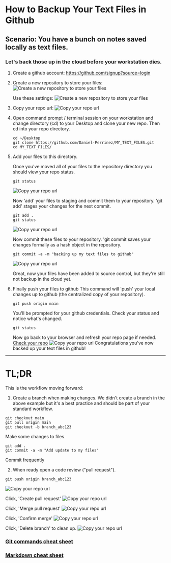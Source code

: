 # How to Backup Your Text Files in Github
## Scenario: You have a bunch on notes saved locally as text files.
### Let's back those up in the cloud before your workstation dies.

1. Create a github account: 
    https://github.com/signup?source=login

2. Create a new repository to store your files:
    ![Create a new repository to store your files](img/create-new-repo-1.png)

    Use these settings:
    ![Create a new repository to store your files](img/create-new-repo-2.png)

3. Copy your repo url:
    ![Copy your repo url](img/copy-repo-url.png)

4. Open command prompt / terminal session on your workstation and
    change directory (cd) to your Desktop and clone your new repo.
    Then cd into your repo directory.
    ```
    cd ~/Desktop
    git clone https://github.com/Daniel-Perrinez/MY_TEXT_FILES.git
    cd MY_TEXT_FILES/
    ```

5. Add your files to this directory.

    Once you've moved all of your files to the repository directory you should view your repo status.
    ```
    git status
    ```
    ![Copy your repo url](img/git-status.png)

    Now 'add' your files to staging and commit them to your repository.
    'git add' stages your changes for the next commit.
    ```
    git add .
    git status
    ```
    ![Copy your repo url](img/git-status.png)

    Now commit these files to your repository.
    'git commit saves your changes formally as a hash object in the repository.
    ```
    git commit -a -m "backing up my text files to github"
    ```
    ![Copy your repo url](img/git-commit.png)
    
    Great, now your files have been added to source control, but they're still not backup in the cloud yet.

6. Finally push your files to github
    This command will 'push' your local changes up to github (the centralized copy of your repository).
    ```
    git push origin main
    ```
    You'll be prompted for your github credentials.
    Check your status and notice what's changed.
    ```
    git status
    ```

    Now go back to your browser and refresh your repo page if needed.
    [Check your repo](https://github.com/Daniel-Perrinez/MY_TEXT_FILES)
    ![Copy your repo url](img/check-your-repo.png)
    Congratulations you've now backed up your text files in github!

--- 
# TL;DR

This is the workflow moving forward:

1. Create a branch when making changes.
We didn't create a branch in the above example but it's a best practice and should be part of your standard workflow.
```
git checkout main
git pull origin main
git checkout -b branch_abc123
```

Make some changes to files.
```
git add .
git commit -a -m "Add update to my files"
```
Commit frequently

2. When ready open a code review ("pull request").
```
git push origin branch_abc123
```
![Copy your repo url](img/open-pr-1.png)

Click, 'Create pull request'
![Copy your repo url](img/open-pr-2.png)

Click, 'Merge pull request'
![Copy your repo url](img/close-pr-1.png)

Click, 'Confirm merge'
![Copy your repo url](img/close-pr-2.png)

Click, 'Delete branch' to clean up.
![Copy your repo url](img/close-pr-3.png)



### [Git commands cheat sheet](https://education.github.com/git-cheat-sheet-education.pdf)

### [Markdown cheat sheet](https://www.markdownguide.org/cheat-sheet/)